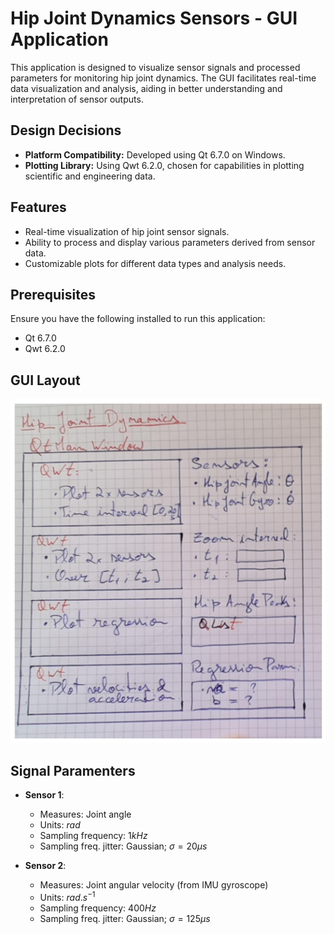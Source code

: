 # Hip Joint Dynamics Sensors - GUI Application

This application is designed to visualize sensor signals and processed parameters for monitoring hip joint dynamics. The GUI facilitates real-time data visualization and analysis, aiding in better understanding and interpretation of sensor outputs.

## Design Decisions

- **Platform Compatibility:** Developed using Qt 6.7.0 on Windows.
- **Plotting Library:** Using Qwt 6.2.0, chosen for capabilities in plotting scientific and engineering data.

## Features

- Real-time visualization of hip joint sensor signals.
- Ability to process and display various parameters derived from sensor data.
- Customizable plots for different data types and analysis needs.

## Prerequisites

Ensure you have the following installed to run this application:

- Qt 6.7.0
- Qwt 6.2.0

## GUI Layout

![Example Image](QtApp_Draft_Layout.png)

## Signal Paramenters

- **Sensor 1**:

  - Measures: Joint angle
  - Units: $rad$
  - Sampling frequency: $1kHz$
  - Sampling freq. jitter: Gaussian; $\sigma=20\mu s$

- **Sensor 2**:
  - Measures: Joint angular velocity (from IMU gyroscope)
  - Units: $rad.s^{-1}$
  - Sampling frequency: $400Hz$
  - Sampling freq. jitter: Gaussian; $\sigma=125\mu s$
